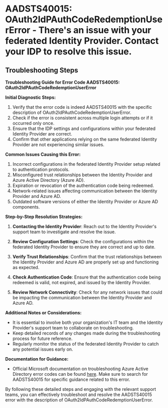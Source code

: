 
# AADSTS40015: OAuth2IdPAuthCodeRedemptionUserError - There's an issue with your federated Identity Provider. Contact your IDP to resolve this issue.


## Troubleshooting Steps
**Troubleshooting Guide for Error Code AADSTS40015: OAuth2IdPAuthCodeRedemptionUserError**

**Initial Diagnostic Steps:**
1. Verify that the error code is indeed AADSTS40015 with the specific description of OAuth2IdPAuthCodeRedemptionUserError. 
2. Check if the error is consistent across multiple login attempts or if it occurred only once.
3. Ensure that the IDP settings and configurations within your federated Identity Provider are correct.
4. Confirm that other applications relying on the same federated Identity Provider are not experiencing similar issues.

**Common Issues Causing this Error:**
1. Incorrect configurations in the federated Identity Provider setup related to authentication protocols.
2. Misconfigured trust relationships between the Identity Provider and Azure Active Directory (Azure AD).
3. Expiration or revocation of the authentication code being redeemed.
4. Network-related issues affecting communication between the Identity Provider and Azure AD.
5. Outdated software versions of either the Identity Provider or Azure AD components.

**Step-by-Step Resolution Strategies:**
1. **Contacting the Identity Provider**: Reach out to the Identity Provider's support team to investigate and resolve the issue.
   
2. **Review Configuration Settings**: Check the configurations within the federated Identity Provider to ensure they are correct and up to date.

3. **Verify Trust Relationships**: Confirm that the trust relationships between the Identity Provider and Azure AD are properly set up and functioning as expected.

4. **Check Authentication Code**: Ensure that the authentication code being redeemed is valid, not expired, and issued by the Identity Provider.

5. **Review Network Connectivity**: Check for any network issues that could be impacting the communication between the Identity Provider and Azure AD.

**Additional Notes or Considerations:**
- It is essential to involve both your organization's IT team and the Identity Provider's support team to collaborate on troubleshooting.
- Keep detailed records of any changes made during the troubleshooting process for future reference.
- Regularly monitor the status of the federated Identity Provider to catch any potential issues early on.
  
**Documentation for Guidance:**
- Official Microsoft documentation on troubleshooting Azure Active Directory error codes can be found [here](https://docs.microsoft.com/en-us/azure/active-directory/develop/reference-aadsts-errors). Make sure to search for AADSTS40015 for specific guidance related to this error. 

By following these detailed steps and engaging with the relevant support teams, you can effectively troubleshoot and resolve the AADSTS40015 error with the description of OAuth2IdPAuthCodeRedemptionUserError.